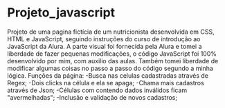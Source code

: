 # Projeto_javascript
Projeto de uma pagina fictícia de um nutricionista desenvolvida em CSS, HTML e JavaScript, seguindo instruções do curso de introdução ao JavaScript da Alura. A parte visual foi fornecida pela Alura e tomei a liberdade de fazer pequenas modificações, o código JavaScript foi 100% desenvolvido por mim, com auxilio das aulas. Também tomei liberdade de modificar algumas coisas no passo a passo do código segundo a minha lógica.
Funções da página:
-Busca nas celulas cadastradas através de Regex;
-Dois clicks na célula e ela se apaga;
-Chama mais cadastros através de Json;
-Células com contendo dados inválidos ficam "avermelhadas";
-Inclusão e validação de novos cadastros;
